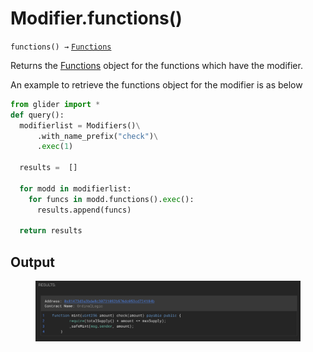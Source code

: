 # Modifier.functions()

`functions() →` [`Functions`](../../callables/functions/)

Returns the [Functions](../../callables/functions/) object for the functions which have the modifier.



An example to retrieve the functions object for the modifier is as below

```python
from glider import *
def query():
  modifierlist = Modifiers()\
      .with_name_prefix("check")\
      .exec(1)
  
  results =  []

  for modd in modifierlist:
    for funcs in modd.functions().exec():
      results.append(funcs)

  return results
```

## Output

<figure><img src="../../../.gitbook/assets/image (97).png" alt=""><figcaption></figcaption></figure>

